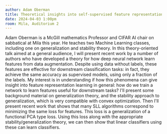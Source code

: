 ```yaml
---
author: Adam Oberman
title: Theoretical insights into self-supervised feature representation learning.
date: 2024-04-03 1:00pm
room: Mila, Auditorium 2
---
```


Adam Oberman is a McGill mathematics Professor and CIFAR AI chair on sabbatical at Mila this year. He teaches two Machine Learning classes, including one on generalization and stability theory.
In this theory-oriented talk aimed at a general audience, I will present recent work by a number of authors who have developed a theory for how deep neural network learn features from data augmentation. Despite using data without labels, these features are effective for downstream classification tasks: in fact, they achieve the same accuracy as supervised models, using only a fraction of the labels.
My interest is in understanding if how this phenomena can give insight into feature representation learning in general: how do we train a network to learn features useful for downstream tasks?
I'll present some background material on generalization theory, and the stability approach to generalization, which is very compatible with convex optimization.
Then I'll present recent work that shows that many SLL algorithms correspond to minimizing the same loss for features. This loss is a generalization of a functional PCA type loss.
Using this loss along with the appropriate stability/generalization theory, we can then show that linear classifiers using these can learn classifiers.